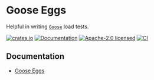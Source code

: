 # Goose Eggs

Helpful in writing [`Goose`](https://docs.rs/goose) load tests.

[![crates.io](https://img.shields.io/crates/v/goose-eggs.svg)](https://crates.io/crates/goose-eggs)
[![Documentation](https://docs.rs/goose-eggs/badge.svg)](https://docs.rs/goose-eggs)
[![Apache-2.0 licensed](https://img.shields.io/crates/l/goose-eggs.svg)](./LICENSE)
[![CI](https://github.com/tag1consulting/goose-eggs/workflows/CI/badge.svg)](https://github.com/tag1consulting/goose-eggs/actions?query=workflow%3ACI)

## Documentation

- [Goose Eggs](https://docs.rs/goose-eggs)